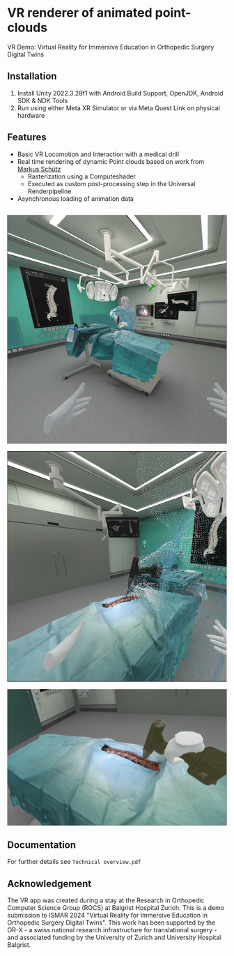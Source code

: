 # VR renderer of animated point-clouds
VR Demo: Virtual Reality for Immersive Education in Orthopedic Surgery Digital Twins

## Installation
1. Install Unity 2022.3.28f1 with Android Build Support, OpenJDK, Android SDK & NDK Tools
2. Run using either Meta XR Simulator or via Meta Quest Link on physical hardware

## Features
- Basic VR Locomotion and Interaction with a medical drill
- Real time rendering of dynamic Point clouds based on work from [Markus Schütz](https://arxiv.org/abs/2104.07526)
  - Rasterization using a Computeshader
  - Executed as custom post-processing step in the Universal Renderpipeline
- Asynchronous loading of animation data

##
<p align="center">
  <img src="https://github.com/Klark007/SurgTwinVR/blob/main/media/Distant%20Sim.png" />
</p>
<p align="center">
  <img src="https://github.com/Klark007/SurgTwinVR/blob/main/media/Assistant%20Sim.png" />
</p>
<p align="center">
  <img src="https://github.com/Klark007/SurgTwinVR/blob/main/media/User%20Real.png" />
</p>


## Documentation
For further details see `Technical overview.pdf`

## Acknowledgement
The VR app was created during a stay at the Research in Orthopedic Computer Science Group (ROCS) at Balgrist Hospital Zurich. This is a demo submission to ISMAR 2024 "Virtual Reality for Immersive Education in Orthopedic Surgery Digital
Twins". This work has been supported by the OR-X - a swiss national research infrastructure for translational surgery - and associated funding by the University of Zurich and University Hospital Balgrist.
